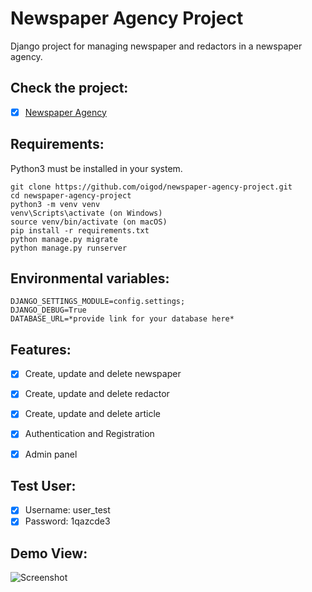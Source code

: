 # Newspaper Agency Project

Django project for managing newspaper and redactors in a newspaper agency.


## Check the project:

- [x] [Newspaper Agency](https://newspaper-agency-z8y6.onrender.com/)


## Requirements:

Python3 must be installed in your system.


```shell
git clone https://github.com/oigod/newspaper-agency-project.git
cd newspaper-agency-project
python3 -m venv venv
venv\Scripts\activate (on Windows)
source venv/bin/activate (on macOS)
pip install -r requirements.txt
python manage.py migrate
python manage.py runserver
```
## Environmental variables:
```shell
DJANGO_SETTINGS_MODULE=config.settings;
DJANGO_DEBUG=True
DATABASE_URL=*provide link for your database here*
```

## Features:
* [x] Create, update and delete newspaper
* [x] Create, update and delete redactor
* [x] Create, update and delete article
* [x] Authentication and Registration
* [x] Admin panel


## Test User:
* [x] Username: user_test
* [x] Password: 1qazcde3

## Demo View:
![Screenshot](project%20demo.png)
